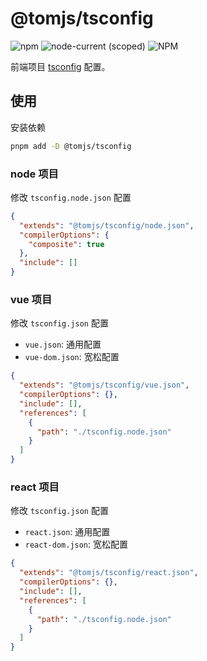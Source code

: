 # @tomjs/tsconfig

![npm](https://img.shields.io/npm/v/@tomjs/tsconfig) ![node-current (scoped)](https://img.shields.io/node/v/@tomjs/tsconfig) ![NPM](https://img.shields.io/npm/l/@tomjs/tsconfig)

前端项目 [tsconfig](https://www.typescriptlang.org/tsconfig) 配置。

## 使用

安装依赖

```bash
pnpm add -D @tomjs/tsconfig
```

### node 项目

修改 `tsconfig.node.json` 配置

```json
{
  "extends": "@tomjs/tsconfig/node.json",
  "compilerOptions": {
    "composite": true
  },
  "include": []
}
```

### vue 项目

修改 `tsconfig.json` 配置

- `vue.json`: 通用配置
- `vue-dom.json`: 宽松配置

```json
{
  "extends": "@tomjs/tsconfig/vue.json",
  "compilerOptions": {},
  "include": [],
  "references": [
    {
      "path": "./tsconfig.node.json"
    }
  ]
}
```

### react 项目

修改 `tsconfig.json` 配置

- `react.json`: 通用配置
- `react-dom.json`: 宽松配置

```json
{
  "extends": "@tomjs/tsconfig/react.json",
  "compilerOptions": {},
  "include": [],
  "references": [
    {
      "path": "./tsconfig.node.json"
    }
  ]
}
```
